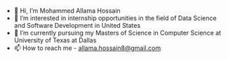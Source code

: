 - 👋 Hi, I’m Mohammed Allama Hossain
- 👀 I’m interested in internship opportunities in the field of Data Science and Software Development in United States
- 🌱 I’m currently pursuing my Masters of Science in Computer Science at University of Texas at Dallas
- 📫 How to reach me - allama.hossain8@gmail.com

<!---
allama008/allama008 is a ✨ special ✨ repository because its `README.md` (this file) appears on your GitHub profile.
You can click the Preview link to take a look at your changes.
--->
